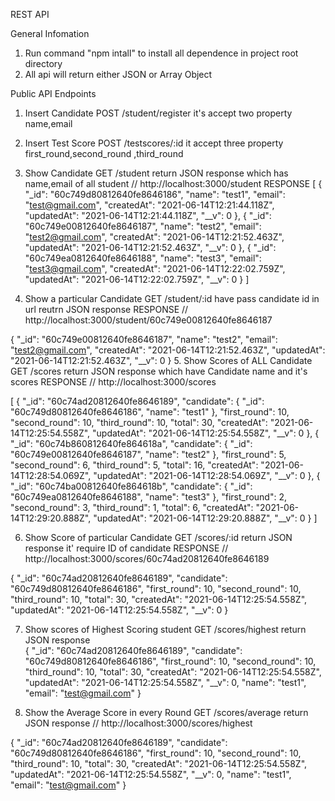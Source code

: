REST API 

General Infomation 
1. Run command "npm intall"  to install all dependence  in project root directory 
2. All api will return either JSON or Array Object

Public API Endpoints

1. Insert Candidate 
    POST /student/register
     it's accept two property name,email 

2. Insert Test Score 
    POST /testscores/:id 
    it accept three property first_round,second_round ,third_round 
    
    
3. Show Candidate 
    GET /student
    return JSON response which has  name,email of all student 
     // http://localhost:3000/student
RESPONSE 
[
  {
    "_id": "60c749d80812640fe8646186",
    "name": "test1",
    "email": "test@gmail.com",
    "createdAt": "2021-06-14T12:21:44.118Z",
    "updatedAt": "2021-06-14T12:21:44.118Z",
    "__v": 0
  },
  {
    "_id": "60c749e00812640fe8646187",
    "name": "test2",
    "email": "test2@gmail.com",
    "createdAt": "2021-06-14T12:21:52.463Z",
    "updatedAt": "2021-06-14T12:21:52.463Z",
    "__v": 0
  },
  {
    "_id": "60c749ea0812640fe8646188",
    "name": "test3",
    "email": "test3@gmail.com",
    "createdAt": "2021-06-14T12:22:02.759Z",
    "updatedAt": "2021-06-14T12:22:02.759Z",
    "__v": 0
  }
]   


4. Show a particular Candidate 
    GET /student/:id 
    have pass candidate id in url
    reutrn JSON response 
    RESPONSE 
    // http://localhost:3000/student/60c749e00812640fe8646187

{
  "_id": "60c749e00812640fe8646187",
  "name": "test2",
  "email": "test2@gmail.com",
  "createdAt": "2021-06-14T12:21:52.463Z",
  "updatedAt": "2021-06-14T12:21:52.463Z",
  "__v": 0
}
5. Show Scores of ALL Candidate 
    GET /scores 
    return JSON response which have Candidate name and it's scores 
    RESPONSE 
    // http://localhost:3000/scores

[
  {
    "_id": "60c74ad20812640fe8646189",
    "candidate": {
      "_id": "60c749d80812640fe8646186",
      "name": "test1"
    },
    "first_round": 10,
    "second_round": 10,
    "third_round": 10,
    "total": 30,
    "createdAt": "2021-06-14T12:25:54.558Z",
    "updatedAt": "2021-06-14T12:25:54.558Z",
    "__v": 0
  },
  {
    "_id": "60c74b860812640fe864618a",
    "candidate": {
      "_id": "60c749e00812640fe8646187",
      "name": "test2"
    },
    "first_round": 5,
    "second_round": 6,
    "third_round": 5,
    "total": 16,
    "createdAt": "2021-06-14T12:28:54.069Z",
    "updatedAt": "2021-06-14T12:28:54.069Z",
    "__v": 0
  },
  {
    "_id": "60c74ba00812640fe864618b",
    "candidate": {
      "_id": "60c749ea0812640fe8646188",
      "name": "test3"
    },
    "first_round": 2,
    "second_round": 3,
    "third_round": 1,
    "total": 6,
    "createdAt": "2021-06-14T12:29:20.888Z",
    "updatedAt": "2021-06-14T12:29:20.888Z",
    "__v": 0
  }
]



6. Show Score of particular Candidate
    GET /scores/:id 
    return JSON response  it' require ID of candidate 
    RESPONSE 
    // http://localhost:3000/scores/60c74ad20812640fe8646189

{
  "_id": "60c74ad20812640fe8646189",
  "candidate": "60c749d80812640fe8646186",
  "first_round": 10,
  "second_round": 10,
  "third_round": 10,
  "total": 30,
  "createdAt": "2021-06-14T12:25:54.558Z",
  "updatedAt": "2021-06-14T12:25:54.558Z",
  "__v": 0
}

7. Show scores of Highest Scoring student
    GET /scores/highest 
    return JSON response  
    {
  "_id": "60c74ad20812640fe8646189",
  "candidate": "60c749d80812640fe8646186",
  "first_round": 10,
  "second_round": 10,
  "third_round": 10,
  "total": 30,
  "createdAt": "2021-06-14T12:25:54.558Z",
  "updatedAt": "2021-06-14T12:25:54.558Z",
  "__v": 0,
  "name": "test1",
  "email": "test@gmail.com"
}


8. Show the Average Score in every Round
    GET /scores/average 
    return JSON response 
    // http://localhost:3000/scores/highest

{
  "_id": "60c74ad20812640fe8646189",
  "candidate": "60c749d80812640fe8646186",
  "first_round": 10,
  "second_round": 10,
  "third_round": 10,
  "total": 30,
  "createdAt": "2021-06-14T12:25:54.558Z",
  "updatedAt": "2021-06-14T12:25:54.558Z",
  "__v": 0,
  "name": "test1",
  "email": "test@gmail.com"
}
